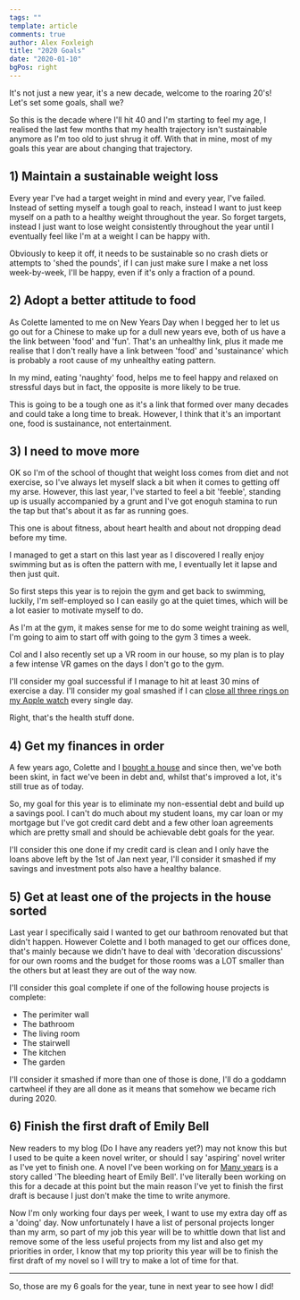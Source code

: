 ```yaml
---
tags: ""
template: article 
comments: true 
author: Alex Foxleigh
title: "2020 Goals"
date: "2020-01-10"
bgPos: right
---
```


It's not just a new year, it's a new decade, welcome to the roaring 20's! Let's set some goals, shall we?

<!-- end -->

So this is the decade where I'll hit 40 and I'm starting to feel my age, I realised the last few months that my health trajectory isn't sustainable anymore as I'm too old to just shrug it off. With that in mine, most of my goals this year are about changing that trajectory.


## 1) Maintain a sustainable weight loss

Every year I've had a target weight in mind and every year, I've failed. Instead of setting myself a tough goal to reach, instead I want to just keep myself on a path to a healthy weight throughout the year. So forget targets, instead I just want to lose weight consistently throughout the year until I eventually feel like I'm at a weight I can be happy with.

Obviously to keep it off, it needs to be sustainable so no crash diets or attempts to 'shed the pounds', if I can just make sure I make a net loss week-by-week, I'll be happy, even if it's only a fraction of a pound.


## 2) Adopt a better attitude to food

As Colette lamented to me on New Years Day when I begged her to let us go out for a Chinese to make up for a dull new years eve, both of us have a the link between 'food' and 'fun'. That's an unhealthy link, plus it made me realise that I don't really have a link between 'food' and 'sustainance' which is probably a root cause of my unhealthy eating pattern.

In my mind, eating 'naughty' food, helps me to feel happy and relaxed on stressful days but in fact, the opposite is more likely to be true.

This is going to be a tough one as it's a link that formed over many decades and could take a long time to break. However, I think that it's an important one, food is sustainance, not entertainment.

## 3) I need to move more

OK so I'm of the school of thought that weight loss comes from diet and not exercise, so I've always let myself slack a bit when it comes to getting off my arse. However, this last year, I've started to feel a bit 'feeble', standing up is usually accompanied by a grunt and I've got enoguh stamina to run the tap but that's about it as far as running goes.

This one is about fitness, about heart health and about not dropping dead before my time.

I managed to get a start on this last year as I discovered I really enjoy swimming but as is often the pattern with me, I eventually let it lapse and then just quit. 

So first steps this year is to rejoin the gym and get back to swimming, luckily, I'm self-employed so I can easily go at the quiet times, which will be a lot easier to motivate myself to do.

As I'm at the gym, it makes sense for me to do some weight training as well, I'm going to aim to start off with going to the gym 3 times a week.

Col and I also recently set up a VR room in our house, so my plan is to play a few intense VR games on the days I don't go to the gym.

I'll consider my goal successful if I manage to hit at least 30 mins of exercise a day. I'll consider my goal smashed if I can [close all three rings on my Apple watch](https://www.apple.com/uk/watch/close-your-rings/) every single day.

Right, that's the health stuff done.

## 4) Get my finances in order

A few years ago, Colette and I [bought a house](/mind-body-and-soul/2017-goals-how-did-i-do/) and since then, we've both been skint, in fact we've been in debt and, whilst that's improved a lot, it's still true as of today.

So, my goal for this year is to eliminate my non-essential debt and build up a savings pool. I can't do much about my student loans, my car loan or my mortgage but I've got credit card debt and a few other loan agreements which are pretty small and should be achievable debt goals for the year.

I'll consider this one done if my credit card is clean and I only have the loans above left by the 1st of Jan next year, I'll consider it smashed if my savings and investment pots also have a healthy balance.

## 5) Get at least one of the projects in the house sorted

Last year I specifically said I wanted to get our bathroom renovated but that didn't happen. However Colette and I both managed to get our offices done, that's mainly because we didn't have to deal with 'decoration discussions' for our own rooms and the budget for those rooms was a LOT smaller than the others but at least they are out of the way now.

I'll consider this goal complete if one of the following house projects is complete:

- The perimiter wall
- The bathroom
- The living room
- The stairwell
- The kitchen
- The garden

I'll consider it smashed if more than one of those is done, I'll do a goddamn cartwheel if they are all done as it means that somehow we became rich during 2020.

## 6) Finish the first draft of Emily Bell

New readers to my blog (Do I have any readers yet?) may not know this but I used to be quite a keen novel writer, or should I say 'aspiring' novel writer as I've yet to finish one. A novel I've been working on for [Many years](/scribblings/cover-design-for-emily-bell/) is a story called 'The bleeding heart of Emily Bell'. I've literally been working on this for a decade at this point but the main reason I've yet to finish the first draft is because I just don't make the time to write anymore.

Now I'm only working four days per week, I want to use my extra day off as a 'doing' day. Now unfortunately I have a list of personal projects longer than my arm, so part of my job this year will be to whittle down that list and remove some of the less useful projects from my list and also get my priorities in order, I know that my top priority this year will be to finish the first draft of my novel so I will try to make a lot of time for that.

--- 

So, those are my 6 goals for the year, tune in next year to see how I did!
